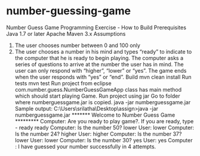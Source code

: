 # number-guessing-game

Number Guess Game Programming Exercise - How to Build
Prerequisites
Java 1.7 or later
Apache Maven 3.x
Assumptions
1) The user chooses number between 0 and 100 only
2) The user chooses a number in his mind and types “ready” to indicate to the computer that he is ready to begin playing. The computer asks a series of questions to arrive at the number the user has in mind. The user can only respond with “higher”, “lower” or “yes”. The game ends when the user responds with “yes” or “end”.
Build
mvn clean install
Run tests
mvn test
Run project from eclipse
com.number.guess.NumberGuessGameApp class has main method which should start playing Game.
Run project using jar
Go to folder where numberguessgame.jar is copied.
java -jar numberguessgame.jar
Sample output:
C:\Users\srilatha\Desktop\assign>java -jar numberguessgame.jar
*******  Welcome to Number Guess Game *********
Computer: Are you ready to play game?. If you are ready, type - ready
ready
Computer: Is the number 50?
lower
User: lower
Computer: Is the number 24?
higher
User: higher
Computer: Is the number 37?
lower
User: lower
Computer: Is the number 30?
yes
User: yes
Computer : I have guessed your number successfully in 4 attempts.





